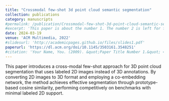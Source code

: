 ```yaml
---
title: "Crossmodal few-shot 3d point cloud semantic segmentation"
collection: publications
category: manuscripts
#permalink: /publication/Crossmodal-few-shot-3d-point-cloud-semantic-segmentation
#excerpt: 'This paper is about the number 1. The number 2 is left for future work.'
date: 2024-03-19
venue: 'ACM Multimedia, 2022'
#slidesurl: 'http://academicpages.github.io/files/slides1.pdf'
paperurl: 'https://dl.acm.org/doi/10.1145/3503161.3548251'
#citation: 'Your Name, You. (2009). &quot;Paper Title Number 1.&quot; <i>Journal 1</i>. 1(1).'
---
```


This paper introduces a cross-modal few-shot approach for 3D point cloud segmentation that uses labeled 2D images instead of 3D annotations. By converting 2D images to 3D format and employing a co-embedding network, the method achieves effective segmentation through prototype-based cosine similarity, performing competitively on benchmarks with minimal labeled 2D support.